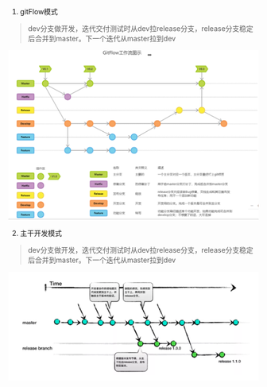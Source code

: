     
1. gitFlow模式
> dev分支做开发，迭代交付测试时从dev拉release分支，release分支稳定后合并到master。下一个迭代从master拉到dev
  
![dd](https://github.com/dqcer/docs/raw/main/docs/_images/Git-Flow%20%E6%A8%A1%E5%BC%8F.png)  
                     
2. 主干开发模式
> dev分支做开发，迭代交付测试时从dev拉release分支，release分支稳定后合并到master。下一个迭代从master拉到dev

![ff](https://github.com/dqcer/docs/raw/main/docs/_images/%E4%B8%BB%E5%B9%B2%E5%BC%80%E5%8F%91%E6%A8%A1%E5%BC%8F.png)